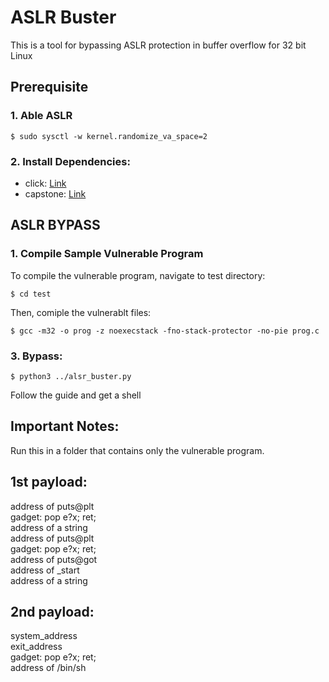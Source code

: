 # ASLR Buster
This is a tool for bypassing ASLR protection in buffer overflow for 32 bit Linux

## Prerequisite

### 1. Able ASLR

~~~
$ sudo sysctl -w kernel.randomize_va_space=2
~~~

### 2. Install Dependencies:
- click: [Link](https://pypi.org/project/click/)
- capstone: [Link](https://www.capstone-engine.org/documentation.html)

## ASLR BYPASS

### 1. Compile Sample Vulnerable Program
To compile the vulnerable program, navigate to test directory:

~~~
$ cd test
~~~

Then, comiple the vulnerablt files:

~~~
$ gcc -m32 -o prog -z noexecstack -fno-stack-protector -no-pie prog.c
~~~

### 3. Bypass:
~~~
$ python3 ../alsr_buster.py
~~~

Follow the guide and get a shell

## Important Notes:
Run this in a folder that contains only the vulnerable program.


## 1st payload:
address of puts@plt\
gadget: pop e?x; ret;\
address of a string\
address of puts@plt\
gadget: pop e?x; ret;\
address of puts@got\
address of _start\
address of a string

## 2nd payload:
system_address\
exit_address\
gadget: pop e?x; ret;\
address of /bin/sh
